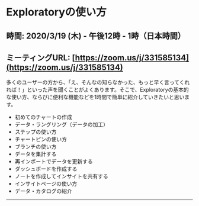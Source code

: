 # Exploratoryの使い方
## 時間: 2020/3/19 (木) - 午後12時 - 1時（日本時間）
## ミーティングURL: [https://zoom.us/j/331585134](https://zoom.us/j/331585134)

多くのユーザーの方から、「え、そんなの知らなかった、もっと早く言ってくれれば！」といった声を聞くことがよくあります。そこで、Exploratoryの基本的な使い方、ならびに便利な機能などを1時間で簡単に紹介していきたいと思います。

* 初めてのチャートの作成
* データ・ラングリング（データの加工）
* ステップの使い方
* チャートピンの使い方
* ブランチの使い方
* データを集計する
* 再インポートでデータを更新する
* ダッシュボードを作成する
* ノートを作成してインサイトを共有する
* インサイトページの使い方
* データ・カタログの紹介

---
